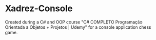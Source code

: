 # Xadrez-Console
Created during a C# and OOP course "C# COMPLETO Programação Orientada a Objetos + Projetos | Udemy" for a console application chess game.
